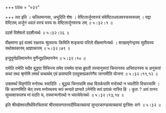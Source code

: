 +++
title = "०३२"

+++
तत इति । चलितमानसा, अभूदिति शेषः । वेष्टितार्जुनवस्त्रं संवेष्टितधवलवस्त्रस्वरूपम् । यद्वा वेष्टितम् अर्जुनं धवलं वस्त्रं यस्य सः वेष्टितार्जुनवस्त्रः तम्  ॥  ५।३२।१  ॥   

  

ददर्श विशेषतो ददर्शेत्यर्थः  ॥  ५।३२।२६  ॥   

  

वीक्षमाणा इदं वाक्यं राक्षस्यः श्रुतवत्यः किमिति शङ्कया परितो वीक्षमाणेत्यर्थः । शाखामृगेन्द्रस्य सुग्रीवस्य यथोक्तकारम् आज्ञाकारम्  ॥  ५।३२।७९  ॥   

  

इन्दुपूर्णप्रतिमाननेन पूर्णेन्दुप्रतिमाननेन  ॥  ५।३२।१०  ॥   

  

रामेति रामेति सदैव बुद्ध्या विचिन्त्य तमेव राममेव वाचा ब्रुवती तस्यानुरूपां चिन्तनस्य अभिवदनस्य च अनुरूपां कथां तथा श्रृणोमि तमर्थं कथार्थम् एवं प्रपश्यामि एतदुक्तप्रकारेणैव जानामीति योजना  ॥  ५।३२।११,१२  ॥   

  

उक्तमर्थं विवृणोति मनोरथः स्यादिति । बुद्ध्या चिन्तयामि तथा वितर्कयामि मनोरथो न भवतीति विचारयामि । किं कारणमिति चेत् तस्य मनोरथस्य रूपं रूप्यते प्राप्यते ऽनेनेति रूपं प्रापकं नास्ति हि । कुतः ? अयं वानरः सुव्यक्तरूपश्च मां वदति च, तस्मान्मनोरथो न भवत्येवेत्यर्थः  ॥  ५।३२।१३,१४  ॥   

  

इति श्रीमहेश्वरतीर्थविरचितायां श्रीरामायणतत्त्वदीपिकाख्यायां सुन्दरकाण्डव्याख्यायां द्वात्रिंशः सर्गः  ॥  ५।३२  ॥   

  

